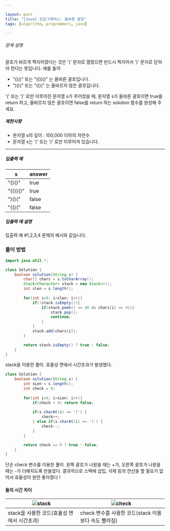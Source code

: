 ```yaml
---

layout: post
title: "[Java] 프로그래머스: 올바른 괄호"
tags: [algorithm, programmers, java]

---
```


###### 문제 설명

괄호가 바르게 짝지어졌다는 것은 '(' 문자로 열렸으면 반드시 짝지어서 ')' 문자로 닫혀야 한다는 뜻입니다. 예를 들어

- "()()" 또는 "(())()" 는 올바른 괄호입니다.
- ")()(" 또는 "(()(" 는 올바르지 않은 괄호입니다.

'(' 또는 ')' 로만 이루어진 문자열 s가 주어졌을 때, 문자열 s가 올바른 괄호이면 true를 return 하고, 올바르지 않은 괄호이면 false를 return 하는 solution 함수를 완성해 주세요.

##### 제한사항

- 문자열 s의 길이 : 100,000 이하의 자연수
- 문자열 s는 '(' 또는 ')' 로만 이루어져 있습니다.

------

##### 입출력 예

| s        | answer |
| -------- | ------ |
| "()()"   | true   |
| "(())()" | true   |
| ")()("   | false  |
| "(()("   | false  |

##### 입출력 예 설명

입출력 예 #1,2,3,4
문제의 예시와 같습니다.

### 풀이 방법

```java
import java.util.*;

class Solution {
    boolean solution(String s) {
        char[] chars = s.toCharArray();
        Stack<Character> stack = new Stack<>();
        int slen = s.length();
        
        for(int i=0; i<slen; i++){
            if(!stack.isEmpty()){
                if(stack.peek() == 40 && chars[i] == 41){
                    stack.pop();
                    continue;
                }
            }
            stack.add(chars[i]);
        }

        return stack.isEmpty() ? true : false;
    }
}
```

stack을 이용한 풀이. 효율성 면에서 시간초과가 발생했다.

```java
class Solution {
    boolean solution(String s) {
        int sLen = s.length();
        int check = 0;
        
        for(int i=0; i<sLen; i++){
            if(check < 0) return false;
            
            if(s.charAt(i) == '(') {
                check++;
            } else if(s.charAt(i) == ')') {
                check--;
            }
        }

        return check == 0 ? true : false;
    }
}
```

단순 check 변수를 이용한 풀이. 왼쪽 괄호가 나왔을 때는 +가, 오른쪽 괄호가 나왔을 때는 -가 더해지도록 만들었다. 결과적으로 스택에 삽입, 삭제 등의 연산을 할 필요가 없어서 효율성이 완전 좋아졌다 !

#### 둘의 시간 차이

| ![stack](https://user-images.githubusercontent.com/26267376/217208571-85e5102f-e3c6-4acb-963b-b420ed4734a4.PNG) | ![check](https://user-images.githubusercontent.com/26267376/217208465-e4300e1b-debb-4f0e-9a73-d420716cc359.PNG) |
| ------------------------------------------------------------ | ------------------------------------------------------------ |
| stack을 사용한 코드(효율성 면에서 시간초과)                  | check 변수를 사용한 코드(stack 이용보다 속도 빨라짐)         |
